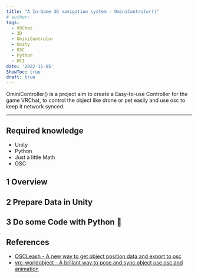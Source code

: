 ```yaml
---
title: "A In-Game 3D navigation system - OminiControlor()"
# author: 
tags:
  - VRChat
  - 3D
  - OminiControlor
  - Unity
  - OSC
  - Python
  - HCI
date: '2022-11-05'
ShowToc: true
draft: true
---
```

OminiController() is a project aim to create a Easy-to-use Controller for the game VRChat, to control the object like drone or pet easily and use osc to keep it network synced. 
<!--more-->

---

## Required knowledge
- Unity
- Python
- Just a little Math
- OSC

## 1 Overview

## 2 Prepare Data in Unity

## 3 Do some Code with Python 🐍


## References
- [OSCLeash - A new way to get object position data and export to osc](https://github.com/ZenithVal/OSCLeash)
- [vrc-worldobject - A brillant way to pose and sync object use osc and animation](https://github.com/seanedwards/vrc-worldobject/blob/main/docs/parameter-multiplexing.md)